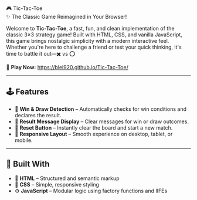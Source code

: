 🎮 Tic-Tac-Toe  
✨ The Classic Game Reimagined in Your Browser!

Welcome to **Tic-Tac-Toe**, a fast, fun, and clean implementation of the classic 3×3 strategy game! Built with HTML, CSS, and vanilla JavaScript, this game brings nostalgic simplicity with a modern interactive feel. Whether you're here to challenge a friend or test your quick thinking, it's time to battle it out—✖️ vs ⭕

🔗 **Play Now:** https://blei920.github.io/Tic-Tac-Toe/

---

## 🕹️ Features

- 🧠 **Win & Draw Detection** – Automatically checks for win conditions and declares the result.  
- 🎉 **Result Message Display** – Clear messages for win or draw outcomes.  
- 🔄 **Reset Button** – Instantly clear the board and start a new match.  
- 📱 **Responsive Layout** – Smooth experience on desktop, tablet, or mobile.

---

## 🧪 Built With

- 🧱 **HTML** – Structured and semantic markup  
- 🎨 **CSS** – Simple, responsive styling  
- ⚙️ **JavaScript** – Modular logic using factory functions and IIFEs
